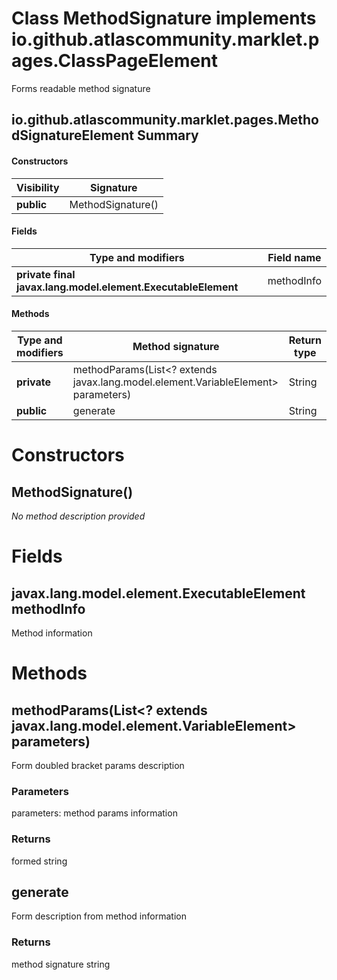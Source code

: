 Class MethodSignature implements io.github.atlascommunity.marklet.pages.ClassPageElement
========================================================================================
Forms readable method signature

io.github.atlascommunity.marklet.pages.MethodSignatureElement Summary
-------
#### Constructors
| Visibility | Signature         |
| ---------- | ----------------- |
| **public** | MethodSignature() |
#### Fields
| Type and modifiers                                           | Field name |
| ------------------------------------------------------------ | ---------- |
| **private final javax.lang.model.element.ExecutableElement** | methodInfo |
#### Methods
| Type and modifiers | Method signature                                                                  | Return type |
| ------------------ | --------------------------------------------------------------------------------- | ----------- |
| **private**        | methodParams(List<? extends javax.lang.model.element.VariableElement> parameters) | String      |
| **public**         | generate                                                                          | String      |

Constructors
============
MethodSignature()
-----------------
*No method description provided*



Fields
======
javax.lang.model.element.ExecutableElement methodInfo
-----------------------------------------------------
Method information



Methods
=======
methodParams(List<? extends javax.lang.model.element.VariableElement> parameters)
---------------------------------------------------------------------------------
Form doubled bracket params description

### Parameters

parameters: method params information

### Returns

formed string


generate
--------
Form description from method information

### Returns

method signature string



